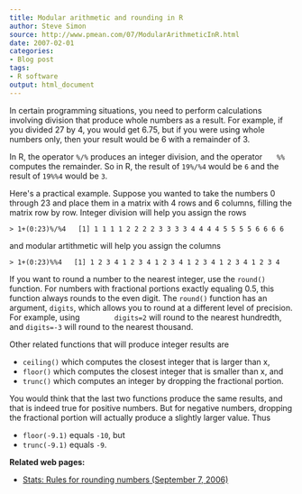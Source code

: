 ```yaml
---
title: Modular arithmetic and rounding in R
author: Steve Simon
source: http://www.pmean.com/07/ModularArithmeticInR.html
date: 2007-02-01
categories:
- Blog post
tags:
- R software
output: html_document
---
```

In certain programming situations, you need to perform calculations
involving division that produce whole numbers as a result. For example,
if you divided 27 by 4, you would get 6.75, but if you were using whole
numbers only, then your result would be 6 with a remainder of 3.

In R, the operator `%/%` produces an integer division, and the operator
`   %%` computes the remainder. So in R, the result of `19%/%4` would be
`6` and the result of `19%%4` would be `3`.

Here\'s a practical example. Suppose you wanted to take the numbers 0
through 23 and place them in a matrix with 4 rows and 6 columns, filling
the matrix row by row. Integer division will help you assign the rows

`> 1+(0:23)%/%4   [1] 1 1 1 1 2 2 2 2 3 3 3 3 4 4 4 4 5 5 5 5 6 6 6 6`

and modular artithmetic will help you assign the columns

`> 1+(0:23)%%4   [1] 1 2 3 4 1 2 3 4 1 2 3 4 1 2 3 4 1 2 3 4 1 2 3 4`

If you want to round a number to the nearest integer, use the `round()`
function. For numbers with fractional portions exactly equaling 0.5,
this function always rounds to the even digit. The `round()` function
has an argument, `digits`, which allows you to round at a different
level of precision. For example, using `        digits=2` will round to
the nearest hundredth, and `digits=-3` will round to the nearest
thousand.

Other related functions that will produce integer results are

-   `ceiling()` which computes the closest integer that is larger than
    x,
-   `floor()` which computes the closest integer that is smaller than x,
    and
-   `trunc()` which computes an integer by dropping the fractional
    portion.

You would think that the last two functions produce the same results,
and that is indeed true for positive numbers. But for negative numbers,
dropping the fractional portion will actually produce a slightly larger
value. Thus

-   `floor(-9.1)` equals `-10`, but
-   `trunc(-9.1)` equals `-9`.

**Related web pages:**

-   [Stats: Rules for rounding numbers (September
    7, 2006)](http://www.pmean.com/weblog2006/RoundingNumbers.asp)
